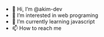 - 👋 Hi, I’m @akim-dev
- 👀 I’m interested in web programing
- 🌱 I’m currently learning javascript 
- 📫 How to reach me

<!---
akim-dev/akim-dev is a ✨ special ✨ repository because its `README.md` (this file) appears on your GitHub profile.
You can click the Preview link to take a look at your changes.
--->
